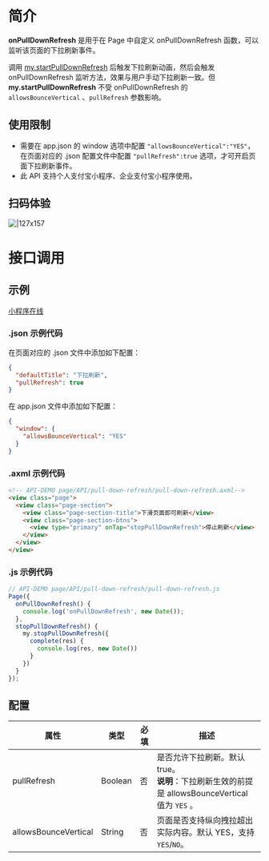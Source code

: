 # 简介
**onPullDownRefresh** 是用于在 Page 中自定义 onPullDownRefresh 函数，可以监听该页面的下拉刷新事件。

调用 [my.startPullDownRefresh](https://opendocs.alipay.com/mini/006l2u) 后触发下拉刷新动画，然后会触发 onPullDownRefresh 监听方法，效果与用户手动下拉刷新一致。但 **my.startPullDownRefresh** 不受 onPullDownRefresh 的 `allowsBounceVertical` 、`pullRefresh` 参数影响。

## 使用限制

- 需要在 app.json 的 window 选项中配置 `"allowsBounceVertical":"YES"`，在页面对应的 .json 配置文件中配置 `"pullRefresh":true` 选项，才可开启页面下拉刷新事件。
- 此 API 支持个人支付宝小程序、企业支付宝小程序使用。

## 扫码体验

![|127x157](https://gw.alipayobjects.com/zos/skylark-tools/public/files/bd8dbb40d62dd58710fa54c9fc6ea7af.jpeg#align=left&display=inline&height=157&margin=%5Bobject%20Object%5D&originHeight=157&originWidth=127&status=done&style=none&width=127)

# 接口调用

## 示例

[小程序在线](https://opendocs.alipay.com/examples/0fe7dc2d-60c9-438c-a221-cf9b43274af1) 

### .json 示例代码
在页面对应的 .json 文件中添加如下配置：
```json
{
  "defaultTitle": "下拉刷新",
  "pullRefresh": true
}
```
在 app.json 文件中添加如下配置：
```json
{
  "window": {
    "allowsBounceVertical": "YES"
  }
}
```

### .axml 示例代码
```html
<!-- API-DEMO page/API/pull-down-refresh/pull-down-refresh.axml-->
<view class="page">
  <view class="page-section">
    <view class="page-section-title">下滑页面即可刷新</view>
    <view class="page-section-btns">
      <view type="primary" onTap="stopPullDownRefresh">停止刷新</view>
    </view>
  </view>
</view>
```

### .js 示例代码
```javascript
// API-DEMO page/API/pull-down-refresh/pull-down-refresh.js
Page({
  onPullDownRefresh() {
    console.log('onPullDownRefresh', new Date());
  },
  stopPullDownRefresh() {
    my.stopPullDownRefresh({
      complete(res) {
        console.log(res, new Date())
      }
    })
  }
});
```

## 配置

| **属性** | **类型** | **必填** | **描述** |
| --- | --- | --- | --- |
| pullRefresh | Boolean | 否 | 是否允许下拉刷新。默认 true。<br />**说明**：下拉刷新生效的前提是 allowsBounceVertical 值为 `YES` 。 |
| allowsBounceVertical | String | 否 | 页面是否支持纵向拽拉超出实际内容。默认 YES，支持 `YES`/`NO`。 |
